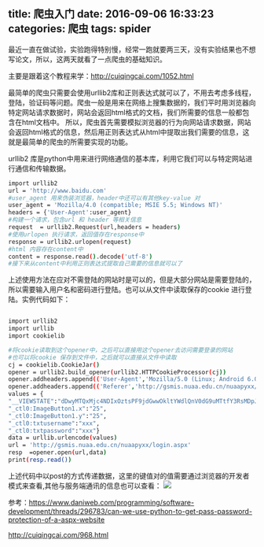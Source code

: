 title: 爬虫入门
date: 2016-09-06 16:33:23
categories: 爬虫
tags: spider
---
最近一直在做试验，实验跑得特别慢，经常一跑就要两三天，没有实验结果也不想写论文，所以，这两天就看了一点爬虫的基础知识。

主要是跟着这个教程来学：http://cuiqingcai.com/1052.html

最简单的爬虫只需要会使用urllib2库和正则表达式就可以了，不用去考虑多线程，登陆，验证码等问题。爬虫一般是用来在网络上搜集数据的，我们平时用浏览器向特定网站请求数据时，网站会返回html格式的文档，我们所需要的信息一般都包含在html文档中。
所以，爬虫首先需要模拟浏览器的行为向网站请求数据，网站会返回html格式的信息，然后用正则表达式从html中提取出我们需要的信息，这就是最简单的爬虫的所需要实现的功能。

<!--more-->
urllib2 库是python中用来进行网络通信的基本库，利用它我们可以与特定网站进行通信和传输数据。

```bash
import urllib2
url = 'http://www.baidu.com'
#user_agent 用来伪装浏览器，header中还可以有其他key-value 对
user_agent = 'Mozilla/4.0 (compatible; MSIE 5.5; Windows NT)'
headers = {'User-Agent':user_agent}
#构建一个请求，包含url 和 header 等相关信息
request  = urllib2.Request(url,headers = headers)
#使用urlopen 执行请求，返回值存在response中
response = urllib2.urlopen(request)
#html 内容存在content中
content = response.read().decode('utf-8')
#接下来从content中利用正则表达式提取自己需要的信息就可以了
```
上述使用方法在应对不需登陆的网站时是可以的，但是大部分网站是需要登陆的，所以需要输入用户名和密码进行登陆。也可以从文件中读取保存的cookie 进行登陆。实例代码如下：

```bash

import urllib2
import urllib
import cookielib

#将cookie读取到这个opener中，之后可以直接用这个opener去访问需要登录的网站
#也可以将cookie 保存到文件中，之后就可以直接从文件中读取
cj = cookielib.CookieJar()
opener = urllib2.build_opener(urllib2.HTTPCookieProcessor(cj))
opener.addheaders.append(('User-Agent','Mozilla/5.0 (Linux; Android 6.0; Nexus 5 Build/MRA58N) AppleWebKit/537.36 (KHTML, like Gecko) Chrome/46.0.2490.76 Mobile Safari/537.36'))
opener.addheaders.append(('Referer','http://gsmis.nuaa.edu.cn/nuaapyxx/login.aspx'))
values = {
"__VIEWSTATE":"dDwyMTQxMjc4NDIxOztsPF9jdGwwOkltYWdlQnV0dG9uMTtfY3RsMDpJbWFnZUJ1dHRvbjI7Pj5P2nwDe6vBtb+hohKJ5E+WPJkXzQ==",
"_ctl0:ImageButton1.x":"25",
"_ctl0:ImageButton1.y":"25",
"_ctl0:txtusername":"xxx",
"_ctl0:txtpassword":"xxx"}
data = urllib.urlencode(values)
url = 'http://gsmis.nuaa.edu.cn/nuaapyxx/login.aspx'
resp  =opener.open(url,data)
print(resp.read())
```
上述代码中以post的方式传递数据，这里的键值对的值需要通过浏览器的开发者模式来查看,其他与服务端通讯的信息也可以查看：
![](http://7xiegr.com1.z0.glb.clouddn.com/login_nuaa.PNG)




参考：https://www.daniweb.com/programming/software-development/threads/296783/can-we-use-python-to-get-pass-password-protection-of-a-aspx-website

http://cuiqingcai.com/968.html
